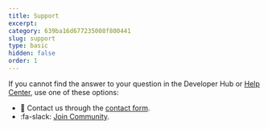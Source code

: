 ```yaml
---
title: Support
excerpt: 
category: 639ba16d677235008f800441
slug: support
type: basic
hidden: false
order: 1
---
```


If you cannot find the answer to your question in the Developer Hub or [Help Center](https://www.support.voucherify.io), use one of these options: 
* :email: Contact us through the [contact form](https://www.voucherify.io/contact-support). 
* :fa-slack: [Join Community](https://www.voucherify.io/community).